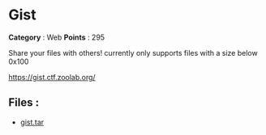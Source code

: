 # Gist

**Category** : Web
**Points** : 295

Share your files with others! currently only supports files with a size below 0x100

https://gist.ctf.zoolab.org/

## Files : 
 - [gist.tar](./gist.tar)


